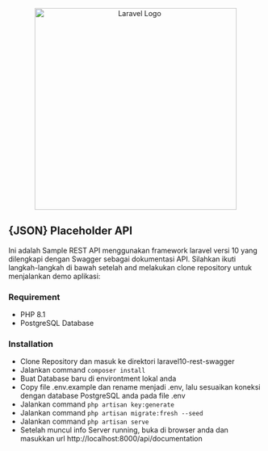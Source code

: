 <p align="center"><a href="https://laravel.com" target="_blank"><img src="https://raw.githubusercontent.com/laravel/art/master/logo-lockup/5%20SVG/2%20CMYK/1%20Full%20Color/laravel-logolockup-cmyk-red.svg" width="400" alt="Laravel Logo"></a></p>

## {JSON} Placeholder API

Ini adalah Sample REST API menggunakan framework laravel versi 10 yang dilengkapi dengan Swagger sebagai dokumentasi API. 
Silahkan ikuti langkah-langkah di bawah setelah and melakukan clone repository untuk menjalankan demo aplikasi:

### Requirement
- PHP 8.1
- PostgreSQL Database

### Installation

- Clone Repository dan masuk ke direktori laravel10-rest-swagger
- Jalankan command ```composer install```
- Buat Database baru di environtment lokal anda
- Copy file .env.example dan rename menjadi .env, lalu sesuaikan koneksi dengan database PostgreSQL anda pada file .env
- Jalankan command ```php artisan key:generate```
- Jalankan command ```php artisan migrate:fresh --seed```
- Jalankan command ```php artisan serve```
- Setelah muncul info Server running, buka di browser anda dan masukkan url http://localhost:8000/api/documentation
